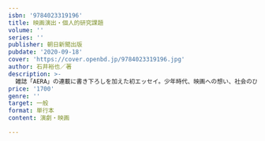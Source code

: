 ```yaml
---
isbn: '9784023319196'
title: 映画演出・個人的研究課題
volume: ''
series: ''
publisher: 朝日新聞出版
pubdate: '2020-09-18'
cover: 'https://cover.openbd.jp/9784023319196.jpg'
author: 石井裕也／著
description: >-
  雑誌「AERA」の連載に書き下ろしを加えた初エッセイ。少年時代、映画への想い、社会のひずみや権力への静かな憤り、旅先で出会った人々との出来事など「人間は誰しも芝居をしながら生きている」という持論のもと、独特の感覚で綴る。
price: '1700'
genre: ''
target: 一般
format: 単行本
content: 演劇・映画

---
```

